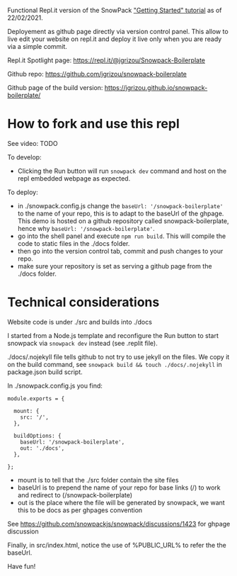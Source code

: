 Functional Repl.it version of the SnowPack ["Getting Started" tutorial](https://www.snowpack.dev/tutorials/getting-started) as of 22/02/2021.

Deployement as github page directly via version control panel. This allow to live edit your website on repl.it and deploy it live only when you are ready via a simple commit.

Repl.it Spotlight page: https://repl.it/@jgrizou/Snowpack-Boilerplate

Github repo: https://github.com/jgrizou/snowpack-boilerplate

Github page of the build version: https://jgrizou.github.io/snowpack-boilerplate/

# How to fork and use this repl

See video: TODO

To develop:
- Clicking the Run button will run ```snowpack dev``` command and host on the repl embedded webpage as expected.

To deploy:
- in ./snowpack.config.js change the ```baseUrl: '/snowpack-boilerplate'``` to the name of your repo, this is to adapt to the baseUrl of the ghpage. This demo is hosted on a github repository called snowpack-boilerplate, hence why ```baseUrl: '/snowpack-boilerplate'```.
- go into the shell panel and execute ```npm run build```. This will compile the code to static files in the ./docs folder.
- then go into the version control tab, commit and push changes to your repo.
- make sure your repository is set as serving a github page from the ./docs folder.


# Technical considerations

Website code is under ./src and builds into ./docs

I started from a Node.js template and reconfigure the Run button to start snowpack via ```snowpack dev``` instead (see .replit file).

./docs/.nojekyll file tells github to not try to use jekyll on the files. We copy it on the build command, see ```snowpack build && touch ./docs/.nojekyll``` in package.json build script.

In ./snowpack.config.js you find:

```
module.exports = {
  
  mount: {
    src: '/',
  },
 
  buildOptions: {
    baseUrl: '/snowpack-boilerplate',
    out: './docs',
  },
  
};
```

- mount is to tell that the ./src folder contain the site files
- baseUrl is to prepend the name of your repo for base links (/) to work and redirect to (/snowpack-boilerplate)
- out is the place where the file will be generated by snowpack, we want this to be docs as per ghpages convention

See https://github.com/snowpackjs/snowpack/discussions/1423 for ghpage discussion


Finally, in src/index.html, notice the use of %PUBLIC_URL% to refer the the baseUrl.


Have fun!
